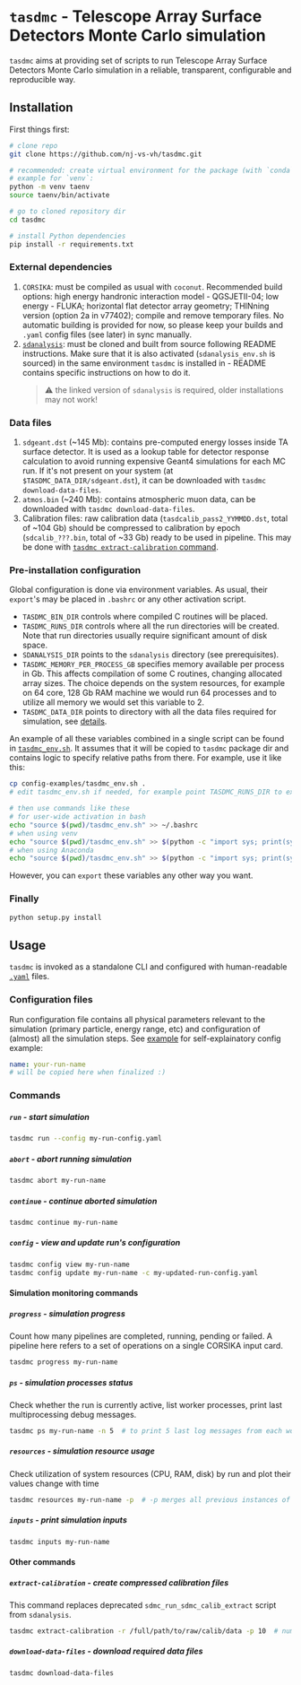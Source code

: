 # `tasdmc` - Telescope Array Surface Detectors Monte Carlo simulation

`tasdmc` aims at providing set of scripts to run Telescope Array Surface Detectors Monte Carlo
simulation in a reliable, transparent, configurable and reproducible way.


## Installation

First things first:

```bash
# clone repo
git clone https://github.com/nj-vs-vh/tasdmc.git

# recommended: create virtual environment for the package (with `conda`, `venv`, `virtualenv`, ...)
# example for `venv`:
python -m venv taenv
source taenv/bin/activate

# go to cloned repository dir
cd tasdmc

# install Python dependencies
pip install -r requirements.txt
```

### External dependencies

1. `CORSIKA`: must be compiled as usual with `coconut`. Recommended
   build options: high energy handronic interaction model - QGSJETII-04;
   low energy - FLUKA; horizontal flat detector array geometry;
   THINning version (option 2a in v77402); compile and remove temporary files.
   No automatic building is provided for now, so please keep your builds
   and `.yaml` config files (see later) in sync manually.
2. [`sdanalysis`](https://github.com/nj-vs-vh/ta-sdanalysis): must be cloned 
   and built from source following README instructions. Make sure that it is also
   activated (`sdanalysis_env.sh` is sourced) in the same environment `tasdmc`
   is installed in - README contains specific instructions on how to do it.
   > :warning: the linked version of `sdanalysis` is required, older installations may not work!

### Data files

1. `sdgeant.dst` (~145 Mb): contains pre-computed energy losses inside TA surface detector.
   It is used as a lookup table for detector response calculation to avoid running
   expensive Geant4 simulations for each MC run. If it's not present on your system
   (at `$TASDMC_DATA_DIR/sdgeant.dst`), it can be downloaded with `tasdmc download-data-files`.
2. `atmos.bin` (~240 Mb): contains atmospheric muon data, can be downloaded with 
   `tasdmc download-data-files`.
3. Calibration files: raw calibration data (`tasdcalib_pass2_YYMMDD.dst`, total of ~104 Gb) should
   be compressed to calibration by epoch (`sdcalib_???.bin`, total of ~33 Gb) ready to be used in
   pipeline. This may be done with [`tasdmc extract-calibration` command](#extract-calibration---create-compressed-calibration-files).


### Pre-installation configuration

Global configuration is done via environment variables. As usual, their `export`'s may
be placed in `.bashrc` or any other activation script.

* `TASDMC_BIN_DIR` controls where compiled C routines will be placed.
* `TASDMC_RUNS_DIR` controls where all the run directories will be created. Note that
  run directories usually require significant amount of disk space.
* `SDANALYSIS_DIR` points to the `sdanalysis` directory (see prerequisites).
* `TASDMC_MEMORY_PER_PROCESS_GB` specifies memory available per process in Gb.
  This affects compilation of some C routines, changing allocated array sizes.
  The choice depends on the system resources, for example on 64 core, 128 Gb RAM
  machine we would run 64 processes and to utilize all memory we would set this
  variable to 2.
* `TASDMC_DATA_DIR` points to directory with all the data files required for simulation,
  see [details](#data-files).

An example of all these variables combined in a single script can be found in
[`tasdmc_env.sh`](config_examples/tasdmc_env.sh). It assumes that it will be copied
to `tasdmc` package dir and contains logic to specify relative paths from there.
For example, use it like this:

```bash
cp config-examples/tasdmc_env.sh .
# edit tasdmc_env.sh if needed, for example point TASDMC_RUNS_DIR to external storage

# then use commands like these
# for user-wide activation in bash
echo "source $(pwd)/tasdmc_env.sh" >> ~/.bashrc
# when using venv
echo "source $(pwd)/tasdmc_env.sh" >> $(python -c "import sys; print(sys.prefix)")/bin/activate
# when using Anaconda
echo "source $(pwd)/tasdmc_env.sh" >> $(python -c "import sys; print(sys.prefix)")/etc/conda/activate.d/activate-tasdmc.sh
```

However, you can `export` these variables any other way you want.

### Finally

```bash
python setup.py install
```

## Usage

`tasdmc` is invoked as a standalone CLI and configured with human-readable
[`.yaml`](https://yaml.org/) files.

### Configuration files

Run configuration file contains all physical parameters relevant to the simulation
(primary particle, energy range, etc) and configuration of (almost) all the simulation
steps. See [example](config-examples/run.yaml) for self-explainatory config example:

```yaml
name: your-run-name
# will be copied here when finalized :)
```


### Commands

##### `run` - start simulation

```bash
tasdmc run --config my-run-config.yaml
```

##### `abort` - abort running simulation

```bash
tasdmc abort my-run-name
```

##### `continue` - continue aborted simulation

```bash
tasdmc continue my-run-name
```

##### `config` - view and update run's configuration

```bash
tasdmc config view my-run-name
tasdmc config update my-run-name -c my-updated-run-config.yaml
```

#### Simulation monitoring commands

##### `progress` - simulation progress

Count how many pipelines are completed, running, pending or failed. A pipeline here
refers to a set of operations on a single CORSIKA input card.

```bash
tasdmc progress my-run-name
```

##### `ps` - simulation processes status

Check whether the run is currently active, list worker processes, print last multiprocessing debug messages.

```bash
tasdmc ps my-run-name -n 5  # to print 5 last log messages from each worker process
```

##### `resources` - simulation resource usage

Check utilization of system resources (CPU, RAM, disk) by run and plot their values change with time

```bash
tasdmc resources my-run-name -p  # -p merges all previous instances of the run into one timeline
```

##### `inputs` - print simulation inputs

```bash
tasdmc inputs my-run-name
```

#### Other commands

##### `extract-calibration` - create compressed calibration files

This command replaces deprecated `sdmc_run_sdmc_calib_extract` script from `sdanalysis`.

```bash
tasdmc extract-calibration -r /full/path/to/raw/calib/data -p 10  # number of processes
```

##### `download-data-files` - download required data files

```bash
tasdmc download-data-files
```
